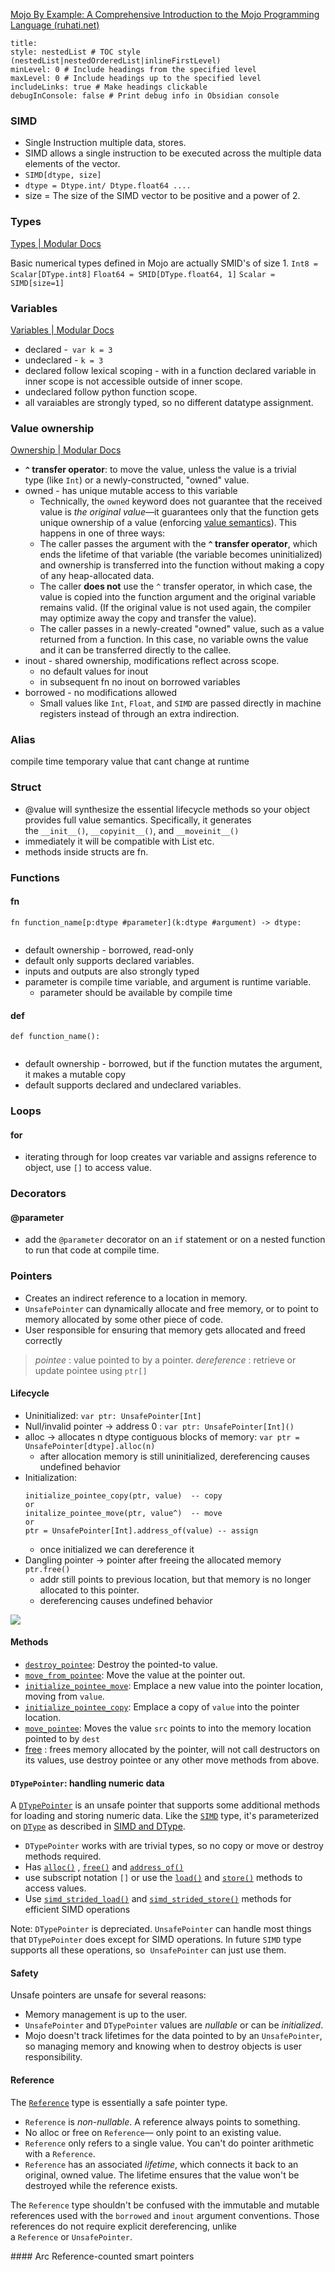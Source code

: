 [Mojo By Example: A Comprehensive Introduction to the Mojo Programming Language (ruhati.net)](https://ruhati.net/mojo/)
```table-of-contents
title: 
style: nestedList # TOC style (nestedList|nestedOrderedList|inlineFirstLevel)
minLevel: 0 # Include headings from the specified level
maxLevel: 0 # Include headings up to the specified level
includeLinks: true # Make headings clickable
debugInConsole: false # Print debug info in Obsidian console
```

### SIMD
- Single Instruction multiple data, stores.
- SIMD allows a single instruction to be executed across the multiple data elements of the vector.
- `SIMD[dtype, size]`
- `dtype = Dtype.int/ Dtype.float64 ....`
- size = The size of the SIMD vector to be positive and a power of 2.

### Types

[Types | Modular Docs](https://docs.modular.com/mojo/manual/types)

Basic numerical types defined in Mojo are actually SMID's of size 1.
`Int8 = Scalar[DType.int8]`
`Float64 = SMID[DType.float64, 1]` 
`Scalar = SIMD[size=1]`



### Variables
[Variables | Modular Docs](https://docs.modular.com/mojo/manual/variables)
- declared -` var k = 3`
- undeclared - `k = 3`
- declared follow lexical scoping - with in a function declared variable in inner scope is not accessible outside of inner scope.
- undeclared follow python function scope.
- all varaiables are strongly typed, so no different datatype assignment.

### Value ownership
[Ownership | Modular Docs](https://docs.modular.com/mojo/manual/values/ownership)
- **`^` transfer operator**: to move the value, unless the value is a trivial type (like `Int`) or a newly-constructed, "owned" value.
- owned - has unique mutable access to this variable
	- Technically, the `owned` keyword does not guarantee that the received value is _the original value_—it guarantees only that the function gets unique ownership of a value (enforcing [value semantics](https://docs.modular.com/mojo/manual/values/value-semantics)). This happens in one of three ways:
	- The caller passes the argument with the **`^` transfer operator**, which ends the lifetime of that variable (the variable becomes uninitialized) and ownership is transferred into the function without making a copy of any heap-allocated data.
	- The caller **does not** use the `^` transfer operator, in which case, the value is copied into the function argument and the original variable remains valid. (If the original value is not used again, the compiler may optimize away the copy and transfer the value).
	- The caller passes in a newly-created "owned" value, such as a value returned from a function. In this case, no variable owns the value and it can be transferred directly to the callee.
- inout - shared ownership, modifications reflect across scope.
	- no default values for inout
	- in subsequent fn no inout on borrowed variables
- borrowed - no modifications allowed
	- Small values like `Int`, `Float`, and `SIMD` are passed directly in machine registers instead of through an extra indirection.


### Alias
compile time temporary value that cant change at runtime

### Struct
- @value will synthesize the essential lifecycle methods so your object provides full value semantics. Specifically, it generates the `__init__()`, `__copyinit__()`, and `__moveinit__()`
- immediately it will be compatible with List etc.
- methods inside structs are fn.

### Functions

#### fn
```
fn function_name[p:dtype #parameter](k:dtype #argument) -> dtype:
	
```
- default ownership - borrowed, read-only
- default only supports declared variables.
- inputs and outputs are also strongly typed
- parameter is compile time variable, and argument is runtime variable.
	- parameter should be available by compile time 


#### def
```
def function_name():
	
```
- default ownership - borrowed, but if the function mutates the argument, it makes a mutable copy
- default supports declared and undeclared variables.

### Loops

#### for
- iterating through for loop creates var variable and assigns reference to object, use `[]` to access value.

### Decorators

#### @parameter
- add the `@parameter` decorator on an `if` statement or on a nested function to run that code at compile time.


### Pointers

- Creates an indirect reference to a location in memory. 
- `UnsafePointer` can dynamically allocate and free memory, or to point to memory allocated by some other piece of code.
- User responsible for ensuring that memory gets allocated and freed correctly

> _pointee_ : value pointed to by a pointer.
> _dereference_ : retrieve or update pointee using `ptr[]`

#### Lifecycle
- Uninitialized: `var ptr: UnsafePointer[Int]`
- Null/invalid pointer -> address 0 : `var ptr: UnsafePointer[Int]()`
- alloc -> allocates n dtype contiguous blocks of memory: `var ptr = UnsafePointer[dtype].alloc(n)`
	- after allocation memory is still uninitialized, dereferencing causes undefined behavior
- Initialization:
	```
	initialize_pointee_copy(ptr, value)  -- copy
	or  
	initalize_pointee_move(ptr, value^)  -- move
	or  
	ptr = UnsafePointer[Int].address_of(value) -- assign
	```
	- once initialized we can dereference it
- Dangling pointer -> pointer after freeing the allocated memory `ptr.free()`
	- addr still points to previous location, but that memory is no longer allocated to this pointer.
	- dereferencing causes undefined behavior

![](attachments/Pasted%20image%2020240713130310.png)

#### Methods
- [​`destroy_pointee`](https://docs.modular.com/mojo/stdlib/memory/unsafe_pointer/destroy_pointee): Destroy the pointed-to value.
- [​`move_from_pointee`](https://docs.modular.com/mojo/stdlib/memory/unsafe_pointer/move_from_pointee): Move the value at the pointer out.
- [​`initialize_pointee_move`](https://docs.modular.com/mojo/stdlib/memory/unsafe_pointer/initialize_pointee_move): Emplace a new value into the pointer location, moving from `value`.
- [​`initialize_pointee_copy`](https://docs.modular.com/mojo/stdlib/memory/unsafe_pointer/initialize_pointee_copy): Emplace a copy of `value` into the pointer location.
- [​`move_pointee`](https://docs.modular.com/mojo/stdlib/memory/unsafe_pointer/move_pointee): Moves the value `src` points to into the memory location pointed to by `dest`
- [free](https://docs.modular.com/mojo/stdlib/memory/unsafe_pointer/UnsafePointer#free ) : frees memory allocated by the pointer, will not call destructors on its values, use destroy pointee or any other move methods from above.

#### `DTypePointer`: handling numeric data[​](https://docs.modular.com/mojo/manual/pointers#dtypepointer-handling-numeric-data "Direct link to dtypepointer-handling-numeric-data")

A [`DTypePointer`](https://docs.modular.com/mojo/stdlib/memory/unsafe/DTypePointer) is an unsafe pointer that supports some additional methods for loading and storing numeric data. Like the [`SIMD`](https://docs.modular.com/mojo/stdlib/builtin/simd/SIMD) type, it's parameterized on [`DType`](https://docs.modular.com/mojo/stdlib/builtin/dtype/DType) as described in [SIMD and DType](https://docs.modular.com/mojo/manual/types#simd-and-dtype).

- `DTypePointer` works with are trivial types, so no copy or move or destroy methods required.
- Has [`alloc()`](https://docs.modular.com/mojo/stdlib/memory/unsafe/DTypePointer#alloc) , [`free()`](https://docs.modular.com/mojo/stdlib/memory/unsafe/DTypePointer#free) and [`address_of()`](https://docs.modular.com/mojo/stdlib/memory/unsafe/DTypePointer#address_of) 
- use subscript notation `[]` or use the [`load()`](https://docs.modular.com/mojo/stdlib/memory/unsafe/DTypePointer#load) and [`store()`](https://docs.modular.com/mojo/stdlib/memory/unsafe/DTypePointer#store) methods to access values.
- Use [`simd_strided_load()`](https://docs.modular.com/mojo/stdlib/memory/unsafe/DTypePointer#simd_strided_load) and [`simd_strided_store()`](https://docs.modular.com/mojo/stdlib/memory/unsafe/DTypePointer#simd_strided_store) methods for efficient SIMD operations

Note:  `DTypePointer` is depreciated. `UnsafePointer` can handle most things that `DTypePointer` does except for SIMD operations. In future `SIMD` type supports all these operations, so  `UnsafePointer` can just use them.


#### Safety[​](https://docs.modular.com/mojo/manual/pointers#safety "Direct link to Safety")

Unsafe pointers are unsafe for several reasons:
- Memory management is up to the user. 
- `UnsafePointer` and `DTypePointer` values are _nullable_ or can be _initialized_.
- Mojo doesn't track lifetimes for the data pointed to by an `UnsafePointer`, so managing memory and knowing when to destroy objects is user responsibility.

#### ​Reference[](https://docs.modular.com/mojo/manual/pointers#unsafepointer-and-reference "Direct link to unsafepointer-and-reference")

The [`Reference`](https://docs.modular.com/mojo/stdlib/memory/reference/Reference) type is essentially a safe pointer type.
- `Reference` is _non-nullable_. A reference always points to something.
- No alloc or free on `Reference`— only point to an existing value.
- `Reference` only refers to a single value. You can't do pointer arithmetic with a `Reference`.
- `Reference` has an associated _lifetime_, which connects it back to an original, owned value. The lifetime ensures that the value won't be destroyed while the reference exists.

The `Reference` type shouldn't be confused with the immutable and mutable references used with the `borrowed` and `inout` argument conventions. Those references do not require explicit dereferencing, unlike a `Reference` or `UnsafePointer`.

​#### Arc
Reference-counted smart pointers
